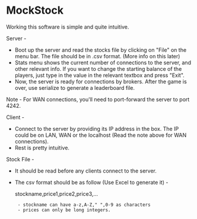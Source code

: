 # MockStock

Working this software is simple and quite intuitive.

Server - 
 - Boot up the server and read the stocks file by clicking on "File" on the menu bar. The file should be in .csv format. (More info on this later)
 - Stats menu shows the current number of connections to the server, and other relevant info. If you want to change the starting balance of the players, just type in the value in the relevant textbox and press "Exit".
  - Now, the server is ready for connections by brokers. After the game is over, use serialize to generate a leaderboard file.
  
  Note - For WAN connections, you'll need to port-forward the server to port 4242.

Client - 
 - Connect to the server by providing its IP address in the box. The IP could be on LAN, WAN or the localhost (Read the note above for WAN connections).
 - Rest is pretty intuitive.
 
Stock File - 
 
 - It should be read before any clients connect to the server.
 - The csv format should be as follow (Use Excel to generate it) -
      
      stockname,price1,price2,price3,...
      
        - stockname can have a-z,A-Z," ",0-9 as characters
        - prices can only be long integers.
